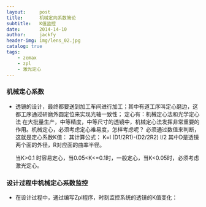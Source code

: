 ```yaml
---
layout:     post
title:      机械定向系数简论
subtitle:   K值监控
date:       2014-14-10
author:     jackfy
header-img: img/lens_02.jpg
catalog: true
tags:
    - zemax
    - zpl
    - 激光定心
---
```

### 机械定心系数
- 透镜的设计，最终都要送到加工车间进行加工；其中有道工序叫定心磨边，这都工序通过研磨外圆定位来实现光轴一致性；
  定心有：机械定心法和光学定心法
  在大批量生产，中等精度，中等尺寸的透镜中，机械定心法发挥非常重要的作用。机械定心，必须考虑定心难易度，怎样考虑呢？
  必须通过数值来判断，这就是定心系数K值：
  其计算公式：
  K=l (D1/2R1)-(D2/2R2) l/2
  其中D是透镜两个面的外径，R对应面的曲率半径。
  
  当K>0.1 时容易定心，当0.05<K<=0.1时，一般定心，当K<0.05时，必须考虑激光定心。
  
### 设计过程中机械定心系数监控
  
 - 在设计过程中，通过编写Zpl程序，时刻监控系统的透镜的K值变化：
 
 
 
 
 

